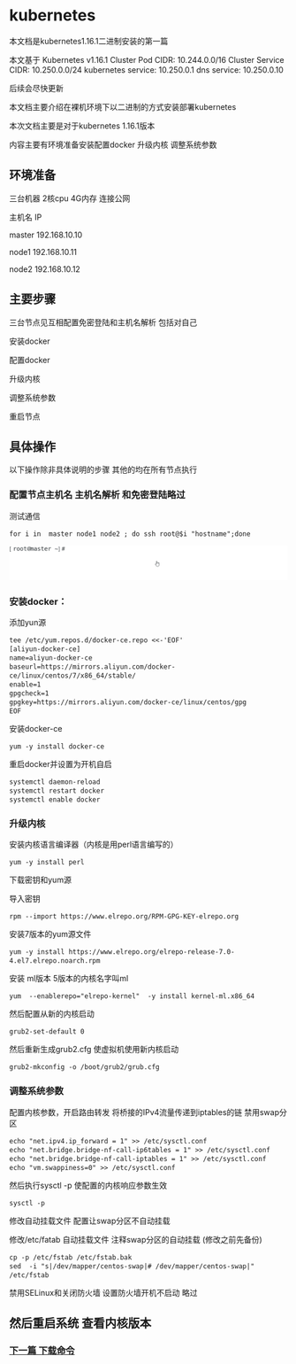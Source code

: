 ﻿# kubernetes
本文档是kubernetes1.16.1二进制安装的第一篇

 本文基于 Kubernetes v1.16.1
  Cluster Pod CIDR: 10.244.0.0/16
  Cluster Service CIDR: 10.250.0.0/24
  kubernetes service: 10.250.0.1
  dns service: 10.250.0.10

 后续会尽快更新

本文档主要介绍在裸机环境下以二进制的方式安装部署kubernetes

本次文档主要是对于kubernetes 1.16.1版本

内容主要有环境准备安装配置docker 升级内核 调整系统参数

## 环境准备

三台机器 2核cpu 4G内存  连接公网

主机名     IP     

master    192.168.10.10

node1     192.168.10.11

node2     192.168.10.12

## 主要步骤

  三台节点见互相配置免密登陆和主机名解析 包括对自己

  安装docker

  配置docker

  升级内核

  调整系统参数

  重启节点

## 具体操作

以下操作除非具体说明的步骤  其他的均在所有节点执行

### 配置节点主机名 主机名解析 和免密登陆略过

测试通信

```
for i in  master node1 node2 ; do ssh root@$i "hostname";done
```

![](image/ktest-shh.gif)


### 安装docker：

  添加yun源

	tee /etc/yum.repos.d/docker-ce.repo <<-'EOF'
	[aliyun-docker-ce]
	name=aliyun-docker-ce
	baseurl=https://mirrors.aliyun.com/docker-ce/linux/centos/7/x86_64/stable/
	enable=1
	gpgcheck=1
	gpgkey=https://mirrors.aliyun.com/docker-ce/linux/centos/gpg
	EOF

  安装docker-ce
  	
	yum -y install docker-ce

  重启docker并设置为开机自启

	systemctl daemon-reload
	systemctl restart docker
	systemctl enable docker

### 升级内核

  安装内核语言编译器（内核是用perl语言编写的）

	yum -y install perl

  下载密钥和yum源

  导入密钥

	rpm --import https://www.elrepo.org/RPM-GPG-KEY-elrepo.org

  安装7版本的yum源文件

	yum -y install https://www.elrepo.org/elrepo-release-7.0-4.el7.elrepo.noarch.rpm

  安装 ml版本 5版本的内核名字叫ml

	yum  --enablerepo="elrepo-kernel"  -y install kernel-ml.x86_64

  然后配置从新的内核启动

	grub2-set-default 0

  然后重新生成grub2.cfg 使虚拟机使用新内核启动

	grub2-mkconfig -o /boot/grub2/grub.cfg

### 调整系统参数

  配置内核参数，开启路由转发 将桥接的IPv4流量传递到iptables的链  禁用swap分区

	echo "net.ipv4.ip_forward = 1" >> /etc/sysctl.conf
	echo "net.bridge.bridge-nf-call-ip6tables = 1" >> /etc/sysctl.conf
	echo "net.bridge.bridge-nf-call-iptables = 1" >> /etc/sysctl.conf    
	echo "vm.swappiness=0" >> /etc/sysctl.conf

  然后执行sysctl -p 使配置的内核响应参数生效

	sysctl -p

  修改自动挂载文件 配置让swap分区不自动挂载

  修改/etc/fatab 自动挂载文件  注释swap分区的自动挂载 (修改之前先备份)

	cp -p /etc/fstab /etc/fstab.bak
	sed  -i "s|/dev/mapper/centos-swap|# /dev/mapper/centos-swap|" /etc/fstab

禁用SELinux和关闭防火墙 设置防火墙开机不启动 略过

## 然后重启系统 查看内核版本



### [下一篇   下载命令](https://github.com/mytting/kubernetes/blob/master/%E4%BA%8C%E8%BF%9B%E5%88%B6%E5%AE%89%E8%A3%851.16.1/v1.16.1-B%20%E4%B8%8B%E8%BD%BD%E5%91%BD%E4%BB%A4.md)

